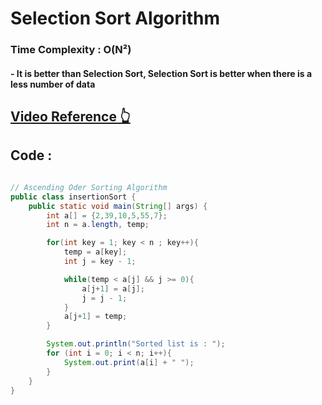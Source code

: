 # Selection Sort Algorithm
### Time Complexity : O(N²)

#### - It is better than Selection Sort, Selection Sort is better when there is a less number of data

## [Video Reference 👆](https://www.youtube.com/watch?v=Vrg1-ptCRA4&list=PLH9iLcrNpXtQYQiudzpZpGw0mptHc06Su&index=54)

## Code :

```java

// Ascending Oder Sorting Algorithm
public class insertionSort {
    public static void main(String[] args) {
        int a[] = {2,39,10,5,55,7};
        int n = a.length, temp;

        for(int key = 1; key < n ; key++){
            temp = a[key];
            int j = key - 1;

            while(temp < a[j] && j >= 0){
                a[j+1] = a[j];
                j = j - 1;
            }
            a[j+1] = temp;
        }

        System.out.println("Sorted list is : ");
        for (int i = 0; i < n; i++){
            System.out.print(a[i] + " ");
        }
    }
}

```